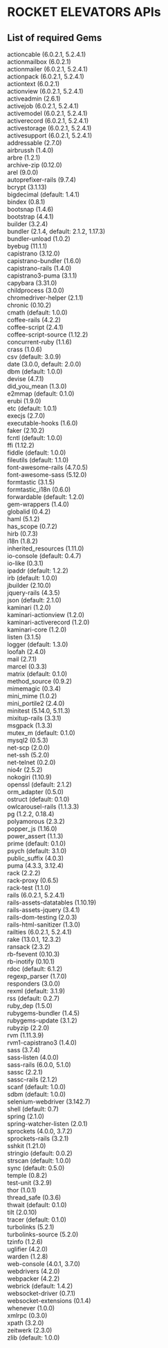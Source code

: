 # ROCKET ELEVATORS APIs



## List of required Gems
  actioncable (6.0.2.1, 5.2.4.1)  
  actionmailbox (6.0.2.1)  
  actionmailer (6.0.2.1, 5.2.4.1)  
  actionpack (6.0.2.1, 5.2.4.1)  
  actiontext (6.0.2.1)  
  actionview (6.0.2.1, 5.2.4.1)  
  activeadmin (2.6.1)  
  activejob (6.0.2.1, 5.2.4.1)  
  activemodel (6.0.2.1, 5.2.4.1)  
  activerecord (6.0.2.1, 5.2.4.1)  
  activestorage (6.0.2.1, 5.2.4.1)  
  activesupport (6.0.2.1, 5.2.4.1)  
  addressable (2.7.0)  
  airbrussh (1.4.0)  
  arbre (1.2.1)  
  archive-zip (0.12.0)  
  arel (9.0.0)  
  autoprefixer-rails (9.7.4)  
  bcrypt (3.1.13)  
  bigdecimal (default: 1.4.1)  
  bindex (0.8.1)  
  bootsnap (1.4.6)  
  bootstrap (4.4.1)  
  builder (3.2.4)  
  bundler (2.1.4, default: 2.1.2, 1.17.3)  
  bundler-unload (1.0.2)  
  byebug (11.1.1)  
  capistrano (3.12.0)  
  capistrano-bundler (1.6.0)  
  capistrano-rails (1.4.0)  
  capistrano3-puma (3.1.1)  
  capybara (3.31.0)  
  childprocess (3.0.0)  
  chromedriver-helper (2.1.1)  
  chronic (0.10.2)  
  cmath (default: 1.0.0)  
  coffee-rails (4.2.2)  
  coffee-script (2.4.1)  
  coffee-script-source (1.12.2)  
  concurrent-ruby (1.1.6)  
  crass (1.0.6)  
  csv (default: 3.0.9)  
  date (3.0.0, default: 2.0.0)  
  dbm (default: 1.0.0)  
  devise (4.7.1)  
  did_you_mean (1.3.0)  
  e2mmap (default: 0.1.0)  
  erubi (1.9.0)  
  etc (default: 1.0.1)  
  execjs (2.7.0)  
  executable-hooks (1.6.0)  
  faker (2.10.2)  
  fcntl (default: 1.0.0)  
  ffi (1.12.2)  
  fiddle (default: 1.0.0)  
  fileutils (default: 1.1.0)  
  font-awesome-rails (4.7.0.5)  
  font-awesome-sass (5.12.0)  
  formtastic (3.1.5)  
  formtastic_i18n (0.6.0)  
  forwardable (default: 1.2.0)  
  gem-wrappers (1.4.0)  
  globalid (0.4.2)  
  haml (5.1.2)  
  has_scope (0.7.2)  
  hirb (0.7.3)  
  i18n (1.8.2)  
  inherited_resources (1.11.0)  
  io-console (default: 0.4.7)  
  io-like (0.3.1)  
  ipaddr (default: 1.2.2)  
  irb (default: 1.0.0)  
  jbuilder (2.10.0)  
  jquery-rails (4.3.5)  
  json (default: 2.1.0)  
  kaminari (1.2.0)  
  kaminari-actionview (1.2.0)  
  kaminari-activerecord (1.2.0)  
  kaminari-core (1.2.0)  
  listen (3.1.5)  
  logger (default: 1.3.0)  
  loofah (2.4.0)  
  mail (2.7.1)  
  marcel (0.3.3)  
  matrix (default: 0.1.0)  
  method_source (0.9.2)  
  mimemagic (0.3.4)  
  mini_mime (1.0.2)  
  mini_portile2 (2.4.0)  
  minitest (5.14.0, 5.11.3)  
  mixitup-rails (3.3.1)  
  msgpack (1.3.3)  
  mutex_m (default: 0.1.0)  
  mysql2 (0.5.3)  
  net-scp (2.0.0)  
  net-ssh (5.2.0)  
  net-telnet (0.2.0)  
  nio4r (2.5.2)  
  nokogiri (1.10.9)  
  openssl (default: 2.1.2)  
  orm_adapter (0.5.0)  
  ostruct (default: 0.1.0)  
  owlcarousel-rails (1.1.3.3)  
  pg (1.2.2, 0.18.4)  
  polyamorous (2.3.2)  
  popper_js (1.16.0)  
  power_assert (1.1.3)  
  prime (default: 0.1.0)  
  psych (default: 3.1.0)  
  public_suffix (4.0.3)  
  puma (4.3.3, 3.12.4)  
  rack (2.2.2)  
  rack-proxy (0.6.5)  
  rack-test (1.1.0)  
  rails (6.0.2.1, 5.2.4.1)  
  rails-assets-datatables (1.10.19)  
  rails-assets-jquery (3.4.1)  
  rails-dom-testing (2.0.3)  
  rails-html-sanitizer (1.3.0)  
  railties (6.0.2.1, 5.2.4.1)  
  rake (13.0.1, 12.3.2)  
  ransack (2.3.2)  
  rb-fsevent (0.10.3)  
  rb-inotify (0.10.1)  
  rdoc (default: 6.1.2)  
  regexp_parser (1.7.0)  
  responders (3.0.0)  
  rexml (default: 3.1.9)  
  rss (default: 0.2.7)  
  ruby_dep (1.5.0)  
  rubygems-bundler (1.4.5)  
  rubygems-update (3.1.2)  
  rubyzip (2.2.0)  
  rvm (1.11.3.9)  
  rvm1-capistrano3 (1.4.0)  
  sass (3.7.4)  
  sass-listen (4.0.0)  
  sass-rails (6.0.0, 5.1.0)  
  sassc (2.2.1)  
  sassc-rails (2.1.2)  
  scanf (default: 1.0.0)  
  sdbm (default: 1.0.0)  
  selenium-webdriver (3.142.7)  
  shell (default: 0.7)  
  spring (2.1.0)  
  spring-watcher-listen (2.0.1)  
  sprockets (4.0.0, 3.7.2)  
  sprockets-rails (3.2.1)  
  sshkit (1.21.0)  
  stringio (default: 0.0.2)  
  strscan (default: 1.0.0)  
  sync (default: 0.5.0)  
  temple (0.8.2)  
  test-unit (3.2.9)  
  thor (1.0.1)  
  thread_safe (0.3.6)  
  thwait (default: 0.1.0)  
  tilt (2.0.10)  
  tracer (default: 0.1.0)  
  turbolinks (5.2.1)  
  turbolinks-source (5.2.0)  
  tzinfo (1.2.6)  
  uglifier (4.2.0)  
  warden (1.2.8)  
  web-console (4.0.1, 3.7.0)  
  webdrivers (4.2.0)  
  webpacker (4.2.2)  
  webrick (default: 1.4.2)  
  websocket-driver (0.7.1)  
  websocket-extensions (0.1.4)  
  whenever (1.0.0)  
  xmlrpc (0.3.0)  
  xpath (3.2.0)  
  zeitwerk (2.3.0)  
  zlib (default: 1.0.0)  
  
